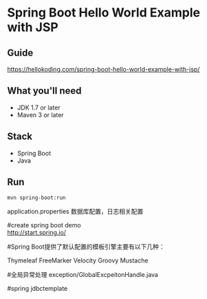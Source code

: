 # Spring Boot Hello World Example with JSP

## Guide
https://hellokoding.com/spring-boot-hello-world-example-with-jsp/

## What you'll need
- JDK 1.7 or later
- Maven 3 or later

## Stack
- Spring Boot
- Java

## Run
`mvn spring-boot:run`




application.properties
	数据库配置，日志相关配置
	

#create spring boot demo	
http://start.spring.io/



#Spring Boot提供了默认配置的模板引擎主要有以下几种：

Thymeleaf
FreeMarker
Velocity
Groovy
Mustache

#全局异常处理
 exception/GlobalExcpeitonHandle.java
 
 
 #spring jdbctemplate
 
 
 